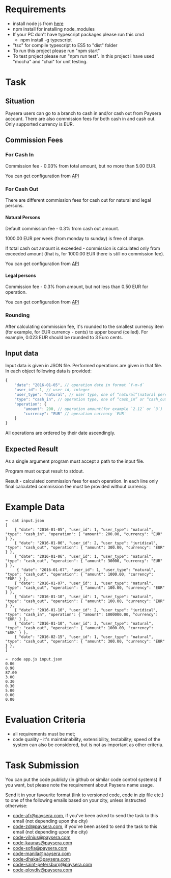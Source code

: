 # Requirements

- install node js from [here](https://nodejs.org/en/)
- npm install for installing node_modules
- If your PC don't have typescript packages please run this cmd
  - npm install -g typescript
- "tsc" for compile typescript to ES5 to "dist" folder
- To run this project please run "npm start"
- To test project please run "npm run test". In this project i have used "mocha" and "chai" for unit testing.

# Task

## Situation

Paysera users can go to a branch to cash in and/or cash out from Paysera account. There are also commission fees for both cash in and cash out. Only supported currency is EUR.

## Commission Fees

### For Cash In

Commission fee - 0.03% from total amount, but no more than 5.00 EUR.

You can get configuration from [API](http://private-38e18c-uzduotis.apiary-mock.com/config/cash-in)

### For Cash Out

There are different commission fees for cash out for natural and legal persons.

#### Natural Persons

Default commission fee - 0.3% from cash out amount.

1000.00 EUR per week (from monday to sunday) is free of charge.

If total cash out amount is exceeded - commission is calculated only from exceeded amount (that is, for 1000.00 EUR there is still no commission fee).

You can get configuration from [API](http://private-38e18c-uzduotis.apiary-mock.com/config/cash-out/natural)

#### Legal persons

Commission fee - 0.3% from amount, but not less than 0.50 EUR for operation.

You can get configuration from [API](http://private-38e18c-uzduotis.apiary-mock.com/config/cash-out/juridical)

### Rounding

After calculating commission fee, it's rounded to the smallest currency item (for example, for EUR currency - cents) to upper bound (ceiled). For example, 0.023 EUR should be rounded to 3 Euro cents.

## Input data

Input data is given in JSON file. Performed operations are given in that file. In each object following data is provided:

```js
{
    "date": "2016-01-05", // operation date in format `Y-m-d`
    "user_id": 1, // user id, integer
    "user_type": "natural", // user type, one of “natural”(natural person) or “juridical”(legal person)
    "type": "cash_in", // operation type, one of “cash_in” or “cash_out”
    "operation": {
        "amount": 200, // operation amount(for example `2.12` or `3`)
        "currency": "EUR" // operation currency `EUR`
    }
}
```

All operations are ordered by their date ascendingly.

## Expected Result

As a single argument program must accept a path to the input file.

Program must output result to stdout.

Result - calculated commission fees for each operation. In each line only final calculated commission fee must be provided without currency.

# Example Data

```
➜  cat input.json
[
    { "date": "2016-01-05", "user_id": 1, "user_type": "natural", "type": "cash_in", "operation": { "amount": 200.00, "currency": "EUR" } },
    { "date": "2016-01-06", "user_id": 2, "user_type": "juridical", "type": "cash_out", "operation": { "amount": 300.00, "currency": "EUR" } },
    { "date": "2016-01-06", "user_id": 1, "user_type": "natural", "type": "cash_out", "operation": { "amount": 30000, "currency": "EUR" } },
     { "date": "2016-01-07", "user_id": 1, "user_type": "natural", "type": "cash_out", "operation": { "amount": 1000.00, "currency": "EUR" } },
    { "date": "2016-01-07", "user_id": 1, "user_type": "natural", "type": "cash_out", "operation": { "amount": 100.00, "currency": "EUR" } },
    { "date": "2016-01-10", "user_id": 1, "user_type": "natural", "type": "cash_out", "operation": { "amount": 100.00, "currency": "EUR" } },
    { "date": "2016-01-10", "user_id": 2, "user_type": "juridical", "type": "cash_in", "operation": { "amount": 1000000.00, "currency": "EUR" } },
    { "date": "2016-01-10", "user_id": 3, "user_type": "natural", "type": "cash_out", "operation": { "amount": 1000.00, "currency": "EUR" } },
    { "date": "2016-02-15", "user_id": 1, "user_type": "natural", "type": "cash_out", "operation": { "amount": 300.00, "currency": "EUR" } },
]

➜  node app.js input.json
0.06
0.90
87.00
3.00
0.30
0.30
5.00
0.00
0.00
```

# Evaluation Criteria

- all requirements must be met;
- code quality - it's maintainability, extensibility, testability; speed of the system can also be considered, but is not as important as other criteria.

# Task Submission

You can put the code publicly (in github or similar code control systems) if you want, but please note the requirement about Paysera name usage.

Send it in your favourite format (link to versioned code, code in zip file etc.) to one of the following emails based on your city, unless instructed otherwise:

- code-afr@paysera.com, if you've been asked to send the task to this email (not depending upon the city)
- code-zd@paysera.com, if you've been asked to send the task to this email (not depending upon the city)
- code-vilnius@paysera.com
- code-kaunas@paysera.com
- code-sofia@paysera.com
- code-manila@paysera.com
- code-dhaka@paysera.com
- code-saint-petersburg@paysera.com
- code-plovdiv@paysera.com
